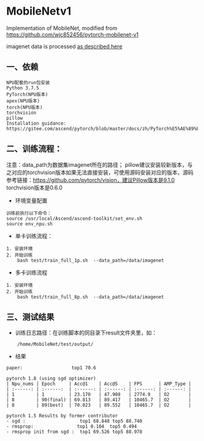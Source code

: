 # MobileNetv1
Implementation of MobileNet, modified from https://github.com/wjc852456/pytorch-mobilenet-v1

imagenet data is processed [as described here](https://github.com/facebook/fb.resnet.torch/blob/master/INSTALL.md#download-the-imagenet-dataset)

## 一、依赖

    NPU配套的run包安装
    Python 3.7.5
    PyTorch(NPU版本)
    apex(NPU版本)
    torch(NPU版本)
    torchvision
    pillow
    Installation guidance: https://gitee.com/ascend/pytorch/blob/master/docs/zh/PyTorch%E5%AE%89%E8%A3%85%E6%8C%87%E5%8D%97/PyTorch%E5%AE%89%E8%A3%85%E6%8C%87%E5%8D%97.md 

## 二、训练流程：

注意：data_path为数据集imagenet所在的路径；
     pillow建议安装较新版本，与之对应的torchvision版本如果无法直接安装，可使用源码安装对应的版本，源码参考链接：https://github.com/pytorch/vision，建议Pillow版本是9.1.0 torchvision版本是0.6.0

- 环境变量配置

```shell
训练前执行以下命令：
source /usr/local/Ascend/ascend-toolkit/set_env.sh	
source env_npu.sh					
```
- 单卡训练流程：

```shell
1. 安装环境
2. 开始训练
    bash test/train_full_1p.sh  --data_path=/data/imagenet
```
- 多卡训练流程

```shell
1. 安装环境
2. 开始训练
    bash test/train_full_8p.sh  --data_path=/data/imagenet
```

## 三、测试结果

- 训练日志路径：在训练脚本的同目录下result文件夹里，如：
```
    /home/MobileNet/test/output/
```    
- 结果
```
paper:                  top1 70.6

pytorch 1.8 (using sgd optimizer)
| Npu_nums | Epoch     | Acc@1    | Acc@5    | FPS      | AMP_Type |
| :------: | :------:  | :------: | :------: | :------: | :------: |
| 1        | 1         | 23.170   | 47.908   | 2774.9   | O2       |
| 8        | 90(final) | 69.813   | 89.417   | 10465.7  | O2       |
| 8        | 89(best)  | 70.023   | 89.552   | 10465.7  | O2       |

pytorch 1.5 Results by former contributor
- sgd :                    top1 68.848 top5 88.740
- rmsprop:                top1 0.104  top5 0.494
- rmsprop init from sgd :  top1 69.526 top5 88.978
```